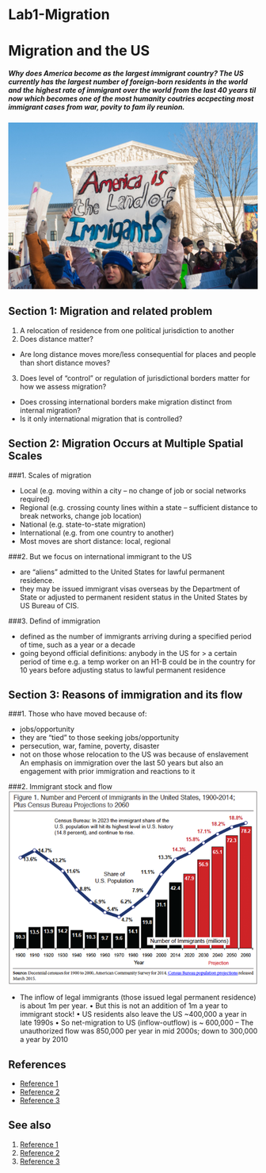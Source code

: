 # Lab1-Migration
# Migration and the US
##### _Why does America become as the largest immigrant country? The US currently has the largest number of foreign-born residents in the world and the highest rate of immigrant over the world from the last 40 years til now which becomes one of the most humanity coutries accpecting most immigrant cases from war, povity to fam ily reunion._

![](./image.jpg)



## Section 1: Migration and related problem
1. A relocation of residence from one political jurisdiction to another
2. Does distance matter?
- Are long distance moves more/less consequential for places and people than short distance moves?
3. Does level of “control” or regulation of jurisdictional borders matter for how we assess migration?
- Does crossing international borders make migration distinct from internal migration? 
- Is it only international migration that is controlled?


## Section 2: Migration Occurs at Multiple Spatial Scales
###1. Scales of migration
- Local (e.g. moving within a city – no change of job or social
networks required)
- Regional (e.g. crossing county lines within a state – sufficient
distance to break networks, change job location)
- National (e.g. state-to-state migration)
- International (e.g. from one country to another)
- Most moves are short distance: local, regional

###2. But we focus on international immigrant to the US
- are “aliens” admitted to the United States for lawful permanent residence.
- they may be issued immigrant visas overseas by the Department of State or adjusted to permanent resident status in the United States by US Bureau of CIS.

###3. Defind of immigration 
- defined as the number of immigrants arriving during a
specified period of time, such as a year or a decade
- going beyond official definitions: anybody in the US for > a certain period of time e.g. a temp worker on an H1-B could be in the country for 10 years before adjusting status to lawful permanent residence

## Section 3: Reasons of immigration and its flow

###1. Those who have moved because of:
- jobs/opportunity
- they are “tied” to those seeking jobs/opportunity
- persecution, war, famine, poverty, disaster
- not on those whose relocation to the US was because of enslavement
 An emphasis on immigration over the last 50 years but also an engagement with prior immigration and reactions to it

###2. Immigrant stock and flow
![](./r.png)
- The inflow of legal immigrants (those issued legal permanent residence) is about 1m per
year.
• But this is not an addition of 1m a year to immigrant stock!
• US residents also leave the US ~400,000 a year in late 1990s
• So net-migration to US (inflow-outflow) is ~ 600,000
– The unauthorized flow was 850,000 per year in mid 2000s; down to 300,000 a year by 2010


## References
- [Reference 1](https://www.pewresearch.org/short-reads/2020/08/20/key-findings-about-u-s-immigrants/)
- [Reference 2](https://canvas.uw.edu/courses/1634022)
- [Reference 3](https://metrocosm.com/us-immigration-history-map.html)

## See also
1. [Reference 1](https://nygal.com/ice-cracks-down-in-nyc-while-covid-rages-on/)
2. [Reference 2](https://cis.org/Report/HartCeller-Immigration-Act-1965)
3. [Reference 3](https://www.pewresearch.org/hispanic/2020/08/20/facts-on-u-s-immigrants/)
